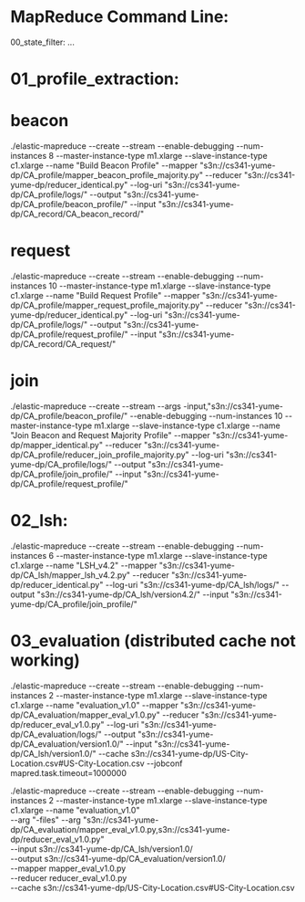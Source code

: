 MapReduce Command Line:
=======================

00_state_filter:
...


01_profile_extraction:
=====================
# beacon
./elastic-mapreduce --create --stream --enable-debugging --num-instances 8 --master-instance-type m1.xlarge --slave-instance-type c1.xlarge --name "Build Beacon Profile" --mapper "s3n://cs341-yume-dp/CA_profile/mapper_beacon_profile_majority.py" --reducer "s3n://cs341-yume-dp/reducer_identical.py" --log-uri "s3n://cs341-yume-dp/CA_profile/logs/" --output "s3n://cs341-yume-dp/CA_profile/beacon_profile/" --input "s3n://cs341-yume-dp/CA_record/CA_beacon_record/" 

# request
./elastic-mapreduce --create --stream --enable-debugging --num-instances 10 --master-instance-type m1.xlarge --slave-instance-type c1.xlarge --name "Build Request Profile" --mapper "s3n://cs341-yume-dp/CA_profile/mapper_request_profile_majority.py" --reducer "s3n://cs341-yume-dp/reducer_identical.py" --log-uri "s3n://cs341-yume-dp/CA_profile/logs/" --output "s3n://cs341-yume-dp/CA_profile/request_profile/" --input "s3n://cs341-yume-dp/CA_record/CA_request/" 


# join
./elastic-mapreduce --create --stream --args -input,"s3n://cs341-yume-dp/CA_profile/beacon_profile/" --enable-debugging --num-instances 10 --master-instance-type m1.xlarge --slave-instance-type c1.xlarge --name "Join Beacon and Request Majority Profile" --mapper "s3n://cs341-yume-dp/mapper_identical.py" --reducer "s3n://cs341-yume-dp/CA_profile/reducer_join_profile_majority.py" --log-uri "s3n://cs341-yume-dp/CA_profile/logs/" --output "s3n://cs341-yume-dp/CA_profile/join_profile/" --input "s3n://cs341-yume-dp/CA_profile/request_profile/" 




02_lsh:
==========
./elastic-mapreduce --create --stream --enable-debugging --num-instances 6 --master-instance-type m1.xlarge --slave-instance-type c1.xlarge --name "LSH_v4.2" --mapper "s3n://cs341-yume-dp/CA_lsh/mapper_lsh_v4.2.py" --reducer "s3n://cs341-yume-dp/reducer_identical.py" --log-uri "s3n://cs341-yume-dp/CA_lsh/logs/" --output "s3n://cs341-yume-dp/CA_lsh/version4.2/" --input "s3n://cs341-yume-dp/CA_profile/join_profile/" 


03_evaluation  (distributed cache not working)
============
./elastic-mapreduce --create --stream --enable-debugging --num-instances 2 --master-instance-type m1.xlarge --slave-instance-type c1.xlarge --name "evaluation_v1.0" --mapper "s3n://cs341-yume-dp/CA_evaluation/mapper_eval_v1.0.py" --reducer "s3n://cs341-yume-dp/reducer_eval_v1.0.py" --log-uri "s3n://cs341-yume-dp/CA_evaluation/logs/" --output "s3n://cs341-yume-dp/CA_evaluation/version1.0/" --input "s3n://cs341-yume-dp/CA_lsh/version1.0/" --cache s3n://cs341-yume-dp/US-City-Location.csv#US-City-Location.csv --jobconf mapred.task.timeout=1000000




./elastic-mapreduce --create --stream --enable-debugging --num-instances 2 --master-instance-type m1.xlarge --slave-instance-type c1.xlarge --name "evaluation_v1.0" \
   --arg "-files" --arg "s3n://cs341-yume-dp/CA_evaluation/mapper_eval_v1.0.py,s3n://cs341-yume-dp/reducer_eval_v1.0.py" \
   --input s3n://cs341-yume-dp/CA_lsh/version1.0/ \
   --output s3n://cs341-yume-dp/CA_evaluation/version1.0/ \
   --mapper mapper_eval_v1.0.py \
   --reducer reducer_eval_v1.0.py \
   --cache s3n://cs341-yume-dp/US-City-Location.csv#US-City-Location.csv